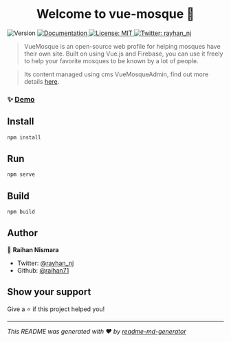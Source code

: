 <h1 align="center">Welcome to vue-mosque 👋</h1>
<p>
  <img alt="Version" src="https://img.shields.io/badge/version-0.1.0-blue.svg?cacheSeconds=2592000" />
  <a href="https://raihan71.gitbook.io/vuemosque/" target="_blank">
    <img alt="Documentation" src="https://img.shields.io/badge/documentation-yes-brightgreen.svg" />
  </a>
  <a href="#" target="_blank">
    <img alt="License: MIT" src="https://img.shields.io/badge/License-MIT-yellow.svg" />
  </a>
  <a href="https://twitter.com/rayhan_nj" target="_blank">
    <img alt="Twitter: rayhan_nj" src="https://img.shields.io/twitter/follow/rayhan_nj.svg?style=social" />
  </a>

> VueMosque is an open-source web profile for helping mosques have their own site. Built on using Vue.js and Firebase, you can use it freely to help your favorite mosques to be known by a lot of people.

> Its content managed using cms VueMosqueAdmin, find out more details <a href="https://github.com/raihan71/vue-mosque-admin" target="_blank">here<a>.

### ✨ [Demo](https://masjid-alanhar.netlify.com/)

## Install

```sh
npm install
```

## Run

```sh
npm serve
```

## Build

```sh
npm build
```

## Author

👤 **Raihan Nismara**

* Twitter: [@rayhan_nj](https://twitter.com/rayhan_nj)
* Github: [@raihan71](https://github.com/raihan71)

## Show your support

Give a ⭐️ if this project helped you!

***
_This README was generated with ❤️ by [readme-md-generator](https://github.com/kefranabg/readme-md-generator)_

